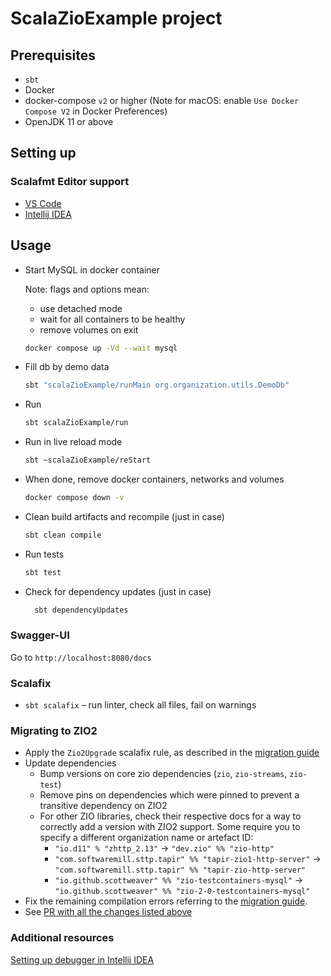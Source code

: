 # ScalaZioExample project

## Prerequisites

- `sbt`
- Docker
- docker-compose `v2` or higher (Note for macOS: enable `Use Docker Compose V2` in Docker Preferences)
- OpenJDK 11 or above

## Setting up

### Scalafmt Editor support

- [VS Code][vscode]
- [Intellij IDEA][intellij]

[vscode]: https://scalameta.org/metals/docs/editors/vscode/

[intellij]: https://scalameta.org/scalafmt/docs/installation.html#intellij

## Usage

- Start MySQL in docker container

  Note: flags and options mean:

    - use detached mode
    - wait for all containers to be healthy
    - remove volumes on exit

  ```sh
  docker compose up -Vd --wait mysql
  ```
- Fill db by demo data

  ```sh
  sbt "scalaZioExample/runMain org.organization.utils.DemoDb"
  ```

- Run

  ```sh
  sbt scalaZioExample/run
  ```

- Run in live reload mode

  ```sh
  sbt ~scalaZioExample/reStart
  ```

- When done, remove docker containers, networks and volumes

  ```sh
  docker compose down -v
  ```

- Clean build artifacts and recompile (just in case)

  ```sh
  sbt clean compile
  ```

- Run tests

  ```sh
  sbt test
  ```

- Check for dependency updates (just in case)

  ```sh
    sbt dependencyUpdates
    ```

### Swagger-UI

Go to `http://localhost:8080/docs`

### Scalafix

- `sbt scalafix` – run linter, check all files, fail on warnings

### Migrating to ZIO2

- Apply the `Zio2Upgrade` scalafix rule, as described in
  the [migration guide](https://zio.dev/guides/migrate/zio-2.x-migration-guide/#automatic-migration)
- Update dependencies
    - Bump versions on core zio dependencies (`zio`, `zio-streams`, `zio-test`)
    - Remove pins on dependencies which were pinned to prevent a transitive dependency on ZIO2
    - For other ZIO libraries, check their respective docs for a way to correctly add a version with ZIO2 support.
      Some require you to specify a different organization name or artefact ID:
        - `"io.d11" % "zhttp_2.13"` -> `"dev.zio" %% "zio-http"`
        - `"com.softwaremill.sttp.tapir" %% "tapir-zio1-http-server"` -> `"com.softwaremill.sttp.tapir" %% "tapir-zio-http-server"`
        - `"io.github.scottweaver" %% "zio-testcontainers-mysql"` -> `"io.github.scottweaver" %% "zio-2-0-testcontainers-mysql"`
- Fix the remaining compilation errors referring
  to the [migration guide](https://zio.dev/guides/migrate/zio-2.x-migration-guide).
- See [PR with all the changes listed above](https://github.com/SwiftInvention/scala-zio-example/pull/38)

### Additional resources

[Setting up debugger in Intellij IDEA](/docs/intellij-idea-setup.md)